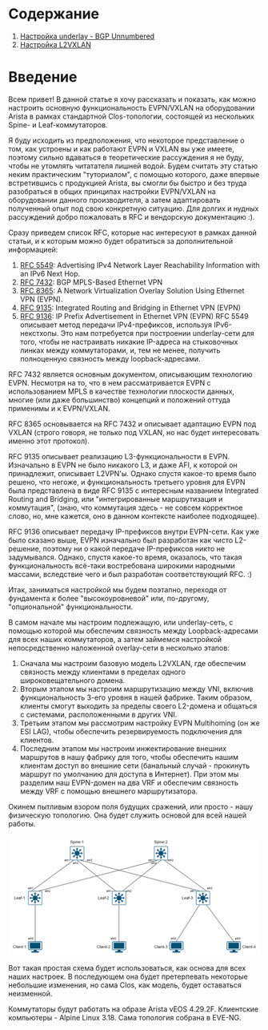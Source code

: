 # Содержание
1. [Настройка underlay - BGP Unnumbered](1_underlay.md)
2. [Настройка L2VXLAN](2_l2vxlan.md)

# Введение
Всем привет! В данной статье я хочу рассказать и показать, как можно настроить основную функциональность EVPN/VXLAN на оборудовании Arista в рамках стандартной Clos-топологии, состоящей из нескольких Spine- и Leaf-коммутаторов.

Я буду исходить из предположения, что некоторое представление о том, как устроены и как работают EVPN и VXLAN вы уже имеете, поэтому сильно вдаваться в теоретические рассуждения я не буду, чтобы не утомлять читатателя лишней водой. Будем считать эту статью неким практическим "туториалом", с помощью которого, даже впервые встретившись с продукцией Arista, вы смогли бы быстро и без труда разобраться в общих принципах настройки EVPN/VXLAN на оборудовании данного производителя, а затем адаптировать полученный опыт под свою конкретную ситуацию. Для долгих и нудных рассуждений добро пожаловать в RFC и вендорскую документацию :).

Сразу приведем список RFC, которые нас интересуют в рамках данной статьи, и к которым можно будет обратиться за дополнительной информацией:
1. [RFC 5549](https://datatracker.ietf.org/doc/html/rfc5549): Advertising IPv4 Network Layer Reachability Information with an IPv6 Next Hop.
2. [RFC 7432](https://datatracker.ietf.org/doc/html/rfc7432): BGP MPLS-Based Ethernet VPN
3. [RFC 8365](https://datatracker.ietf.org/doc/html/rfc8365): A Network Virtualization Overlay Solution Using Ethernet VPN (EVPN).
4. [RFC 9135](https://datatracker.ietf.org/doc/html/rfc9135): Integrated Routing and Bridging in Ethernet VPN (EVPN)
5. [RFC 9136](https://datatracker.ietf.org/doc/html/rfc9136): IP Prefix Advertisement in Ethernet VPN (EVPN)
RFC 5549 описывает метод передачи IPv4-префиксов, используя IPv6-некстхопы. Это нам потребуется при построении underlay-сети для того, чтобы не настраивать никакие IP-адреса на стыковочных линках между коммутаторами, и, тем не менее, получить полноценную связность между loopback-адресами.

RFC 7432 является основным документом, описывающим технологию EVPN. Несмотря на то, что в нем рассматривается EVPN с использованием MPLS в качестве технологии плоскости данных, многие (или даже большинство) концепций и положений оттуда применимы и к EVPN/VXLAN.

RFC 8365 основывается на RFC 7432 и описывает адаптацию EVPN под VXLAN (строго говоря, не только под VXLAN, но нас будет интересовать именно этот протокол).

RFC 9135 описывает реализацию L3-функциональности в EVPN. Изначально в EVPN не было никакого L3, и даже AFI, к которой он принадлежит, описывает L2VPN'ы. Однако спустя какое-то время было решено, что негоже, и функциональность третьего уровня для EVPN была представлена в виде RFC 9135 с интересным названием Integrated Routing and Bridging, или "интегрированные маршрутизация и коммутация", (знаю, что коммутация здесь - не совсем корректное слово, но, мне кажется, оно в данном контексте наиболее подходящее).

RFC 9136 описывает передачу IP-префиксов внутри EVPN-сети. Как уже было сказано выше, EVPN изначально был разработан как чисто L2-решение, поэтому ни о какой передаче IP-префиксов никто не задумывался. Однако, спустя какое-то время, оказалось, что такая функциональность всё-таки востребована широкими народными массами, вследствие чего и был разработан соответствующий RFC. :)

Итак, заниматься настройкой мы будем поэтапно, переходя от фундамента к более "высокоуровневой" или, по-другому, "опциональной" функциональности.

В самом начале мы настроим подлежащую, или underlay-сеть, с помощью которой мы обеспечим связность между Loopback-адресами для всех наших коммутаторов, а затем займемся настройкой непосредственно наложенной overlay-сети в несколько этапов:
1) Сначала мы настроим базовую модель L2VXLAN, где обеспечим связность между клиентами в пределах одного широковещательного домена.
2) Вторым этапом мы настроим маршрутизацию между VNI, включив функциональность 3-его уровня в нашей фабрике. Таким образом, клиенты смогут выходить за пределы своего L2-домена и общаться с системами, расположенными в других VNI.
3) Третьим этапом мы рассмотрим настройку EVPN Multihoming (он же ESI LAG), чтобы обеспечить резервируемость подключения для клиентов.
4) Последним этапом мы настроим инжектирование внешних маршрутов в нашу фабрику для того, чтобы обеспечить нашим клиентам доступ во внешние сети (банальный случай - прокинуть маршрут по умолчанию для доступа в Интернет). При этом мы разделим наш EVPN-домен на два VRF и обеспечим связность между VRF с помощью внешнего маршрутизатора.

Окинем пытливым взором поля будущих сражений, или просто - нашу физическую топологию. Она будет служить основой для всей нашей работы.

![topology_intro.drawio 1.png](attachments/topology_intro.drawio1.png)

Вот такая простая схема будет использоваться, как основа для всех наших настроек. В последующем она будет претерпевать некоторые небольшие изменения, но сама Clos, как модель, будет оставаться неизменной.

Коммутаторы будут работать на образе Arista vEOS 4.29.2F. Клиентские компьютеры - Alpine Linux 3.18. Сама топология собрана в EVE-NG.